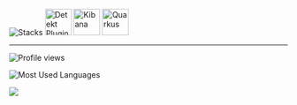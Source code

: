 

<p style= "text-align: left;">
    <img src="https://skillicons.dev/icons?i=java,kotlin,spring,hibernate,maven,gradle,git,docker,elasticsearch,dynamodb,aws"  alt="Stacks"/>
    <img src="https://detekt.dev/img/home/detekt-logo.svg" width="48" height="48" alt="Detekt Plugin"/>
  <img src="https://www.vectorlogo.zone/logos/elasticco_kibana/elasticco_kibana-icon.svg" width="48" height="48" alt="Kibana"/>
    <img src="https://user-images.githubusercontent.com/25181517/183892781-61ed6416-4a2c-4061-8240-e6a23e1d7b09.png" width="48" height="48" alt="Quarkus"/>
</p>



---
![Profile views](https://komarev.com/ghpvc/?username=renatoctorres&style=for-the-badge)

![Most Used Languages](https://github-readme-stats.vercel.app/api/top-langs/?username=renatoctorres&layout=compact&langs_count=8&hide_border=true&theme=dracula)

<a href="http://www.github.com/renatoctorres"><img src="https://github-readme-streak-stats.herokuapp.com/?user=renatoctorres&stroke=FF729C&background=282A36&ring=FF729C&fire=FF729C&currStreakNum=FF729C&currStreakLabel=FF729C&sideNums=FF729C&sideLabels=ffffff&dates=ffffff&hide_border=true" /></a>
